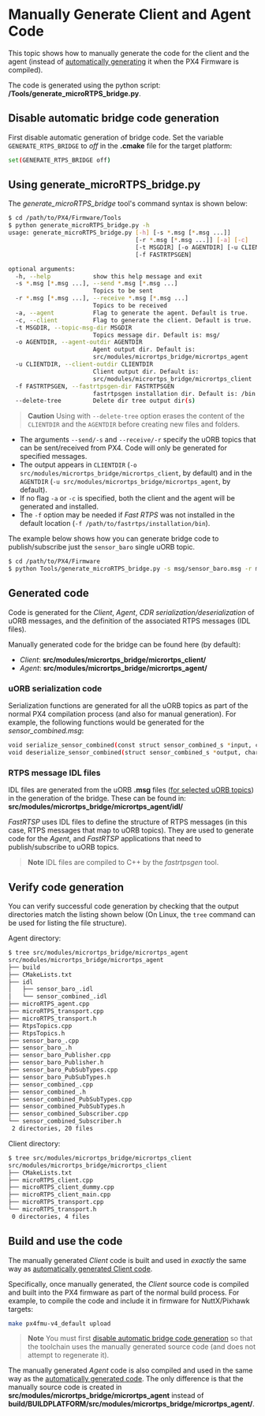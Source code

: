 # Manually Generate Client and Agent Code

This topic shows how to manually generate the code for the client and the agent (instead of [automatically generating](../middleware/micrortps.md) it when the PX4 Firmware is compiled). 

The code is generated using the python script: **/Tools/generate_microRTPS_bridge.py**.


## Disable automatic bridge code generation

First disable automatic generation of bridge code. Set the variable `GENERATE_RTPS_BRIDGE` to *off* in the **.cmake** file for the target platform:

```sh
set(GENERATE_RTPS_BRIDGE off)
```

## Using generate_microRTPS_bridge.py

The *generate_microRTPS_bridge* tool's command syntax is shown below:

```sh
$ cd /path/to/PX4/Firmware/Tools
$ python generate_microRTPS_bridge.py -h
usage: generate_microRTPS_bridge.py [-h] [-s *.msg [*.msg ...]]
                                    [-r *.msg [*.msg ...]] [-a] [-c]
                                    [-t MSGDIR] [-o AGENTDIR] [-u CLIENTDIR]
                                    [-f FASTRTPSGEN]

optional arguments:
  -h, --help            show this help message and exit
  -s *.msg [*.msg ...], --send *.msg [*.msg ...]
                        Topics to be sent
  -r *.msg [*.msg ...], --receive *.msg [*.msg ...]
                        Topics to be received
  -a, --agent           Flag to generate the agent. Default is true.
  -c, --client          Flag to generate the client. Default is true.
  -t MSGDIR, --topic-msg-dir MSGDIR
                        Topics message dir. Default is: msg/
  -o AGENTDIR, --agent-outdir AGENTDIR
                        Agent output dir. Default is:
                        src/modules/micrortps_bridge/micrortps_agent
  -u CLIENTDIR, --client-outdir CLIENTDIR
                        Client output dir. Default is:
                        src/modules/micrortps_bridge/micrortps_client
  -f FASTRTPSGEN, --fastrtpsgen-dir FASTRTPSGEN
                        fastrtpsgen installation dir. Default is: /bin
  --delete-tree         Delete dir tree output dir(s)
```

> **Caution** Using with `--delete-tree` option erases the content of the `CLIENTDIR` and the `AGENTDIR` before creating new files and folders.

- The arguments `--send/-s` and `--receive/-r` specify the uORB topics that can be sent/received from PX4. Code will only be generated for specified messages.
- The output appears in `CLIENTDIR` (`-o src/modules/micrortps_bridge/micrortps_client`, by default) and in the `AGENTDIR` (`-u src/modules/micrortps_bridge/micrortps_agent`, by default).
- If no flag `-a` or `-c` is specified, both the client and the agent will be generated and installed.
- The `-f` option may be needed if *Fast RTPS* was not installed in the default location (`-f /path/to/fastrtps/installation/bin`).

The example below shows how you can generate bridge code to publish/subscribe just the `sensor_baro` single uORB topic.

```sh
$ cd /path/to/PX4/Firmware
$ python Tools/generate_microRTPS_bridge.py -s msg/sensor_baro.msg -r msg/sensor_combined.msg
```

## Generated code

Code is generated for the *Client*, *Agent*, *CDR serialization/deserialization* of uORB messages, and the definition of the associated RTPS messages (IDL files). 

Manually generated code for the bridge can be found here (by default):

- *Client*: **src/modules/micrortps_bridge/micrortps_client/**
- *Agent*: **src/modules/micrortps_bridge/micrortps_agent/**


### uORB serialization code

Serialization functions are generated for all the uORB topics as part of the normal PX4 compilation process (and also for manual generation). For example, the following functions would be generated for the *sensor_combined.msg*:

```sh
void serialize_sensor_combined(const struct sensor_combined_s *input, char *output, uint32_t *length, struct microCDR *microCDRWriter);
void deserialize_sensor_combined(struct sensor_combined_s *output, char *input, struct microCDR *microCDRReader);
```

### RTPS message IDL files

IDL files are generated from the uORB **.msg** files ([for selected uORB topics](../middleware/micrortps.md#supported-uorb-messages)) in the generation of the bridge. These can be found in: **src/modules/micrortps_bridge/micrortps_agent/idl/**

*FastRTSP* uses IDL files to define the structure of RTPS messages (in this case, RTPS messages that map to uORB topics). They are used to generate code for the *Agent*, and *FastRTSP* applications that need to publish/subscribe to uORB topics.

> **Note** IDL files are compiled to C++ by the *fastrtpsgen* tool.


## Verify code generation

You can verify successful code generation by checking that the output directories match the listing shown below (On Linux, the `tree` command can be used for listing the file structure).

Agent directory:
```sh
$ tree src/modules/micrortps_bridge/micrortps_agent
src/modules/micrortps_bridge/micrortps_agent
├── build
├── CMakeLists.txt
├── idl
│   ├── sensor_baro_.idl
│   └── sensor_combined_.idl
├── microRTPS_agent.cpp
├── microRTPS_transport.cpp
├── microRTPS_transport.h
├── RtpsTopics.cpp
├── RtpsTopics.h
├── sensor_baro_.cpp
├── sensor_baro_.h
├── sensor_baro_Publisher.cpp
├── sensor_baro_Publisher.h
├── sensor_baro_PubSubTypes.cpp
├── sensor_baro_PubSubTypes.h
├── sensor_combined_.cpp
├── sensor_combined_.h
├── sensor_combined_PubSubTypes.cpp
├── sensor_combined_PubSubTypes.h
├── sensor_combined_Subscriber.cpp
└── sensor_combined_Subscriber.h
 2 directories, 20 files
```

Client directory:
```sh
$ tree src/modules/micrortps_bridge/micrortps_client
src/modules/micrortps_bridge/micrortps_client
├── CMakeLists.txt
├── microRTPS_client.cpp
├── microRTPS_client_dummy.cpp
├── microRTPS_client_main.cpp
├── microRTPS_transport.cpp
└── microRTPS_transport.h
 0 directories, 4 files
```

## Build and use the code

The manually generated *Client* code is built and used in *exactly* the same way as [automatically generated Client code](../middleware/micrortps.md#client-px4-firmware).

Specifically, once manually generated, the *Client* source code is compiled and built into the PX4 firmware as part of the normal build process. For example, to compile the code and include it in firmware for NuttX/Pixhawk targets: 

```sh
make px4fmu-v4_default upload
```

> **Note** You must first [disable automatic bridge code generation](#disable-automatic-bridge-code-generation) so that the toolchain uses the manually generated source code (and does not attempt to regenerate it).

The manually generated *Agent* code is also compiled and used in the same way as the [automatically generated code](../middleware/micrortps.md#agent-off-board-fastrtps-interface). The only difference is that the manually source code is created in **src/modules/micrortps_bridge/micrortps_agent** instead of <strong><emphasis>build/BUILDPLATFORM</emphasis></strong>**/src/modules/micrortps_bridge/micrortps_agent/**.
